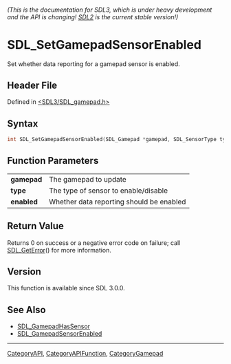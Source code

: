 ###### (This is the documentation for SDL3, which is under heavy development and the API is changing! [SDL2](https://wiki.libsdl.org/SDL2/) is the current stable version!)
# SDL_SetGamepadSensorEnabled

Set whether data reporting for a gamepad sensor is enabled.

## Header File

Defined in [<SDL3/SDL_gamepad.h>](https://github.com/libsdl-org/SDL/blob/main/include/SDL3/SDL_gamepad.h)

## Syntax

```c
int SDL_SetGamepadSensorEnabled(SDL_Gamepad *gamepad, SDL_SensorType type, SDL_bool enabled);

```

## Function Parameters

|                 |                                          |
| --------------- | ---------------------------------------- |
| **gamepad**     | The gamepad to update                    |
| **type**        | The type of sensor to enable/disable     |
| **enabled**     | Whether data reporting should be enabled |

## Return Value

Returns 0 on success or a negative error code on failure; call
[SDL_GetError](SDL_GetError)() for more information.

## Version

This function is available since SDL 3.0.0.

## See Also

- [SDL_GamepadHasSensor](SDL_GamepadHasSensor)
- [SDL_GamepadSensorEnabled](SDL_GamepadSensorEnabled)

----
[CategoryAPI](CategoryAPI), [CategoryAPIFunction](CategoryAPIFunction), [CategoryGamepad](CategoryGamepad)

